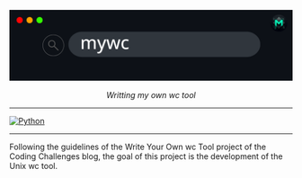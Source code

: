 
![](./images/mywc_banner.png)

<p align="center">
<em>Writting my own wc tool</em>
</p>

---

[![Python](https://img.shields.io/badge/Python-3.11+-3776AB?style=for-the-badge&logo=python&logoColor=white&labelColor=101010)](https://python.org)

---

Following the guidelines of the Write Your Own wc Tool project of the Coding Challenges blog, the goal of this project is the development of the Unix wc tool.
